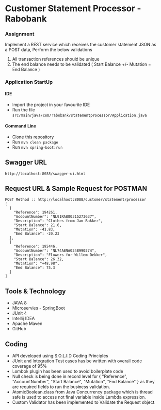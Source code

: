 # Customer Statement Processor - Rabobank #

### Assignment ###

Implement a REST service which receives the customer statement JSON as a POST data, Perform the below validations
  1. All transaction references should be unique
  2. The end balance needs to be validated ( Start Balance +/- Mutation = End Balance )

### Application StartUp
   #### IDE
 * Import the project in your favourite IDE
 * Run the file `src/main/java/com/rabobank/statementprocessor/Application.java`
 
  #### Command Line
 * Clone this repository
 * Run `mvn clean package`
 * Run `mvn spring-boot:run`
 
## Swagger URL
 
    http://localhost:8088/swagger-ui.html

## Request URL & Sample Request for POSTMAN

    POST Method :: http://localhost:8088/customer/statement/processor
    [
      {
        "Reference": 194261,
        "AccountNumber": "NL91RABO0315273637",
        "Description": "Clothes from Jan Bakker",
        "Start Balance": 21.6,
        "Mutation": -41.83,
        "End Balance": -20.23
      },
      {
        "Reference": 195446,
        "AccountNumber": "NL74ABNA0248990274",
        "Description": "Flowers for Willem Dekker",
        "Start Balance": 26.32,
        "Mutation": "+48.98",
        "End Balance": 75.3
      }
    ]
    
    

## Tools & Technology
  * JAVA 8
  * Microservies - SpringBoot
  * JUnit 4 
  * Intellij IDEA
  * Apache Maven
  * GitHub
  
## Coding 
 * API developed using S.O.L.I.D Coding Principles
 * JUnit and Integration Test cases has be written with overall code coverage of 95%
 * Lombok plugin has been used to avoid boilerplate code
 * Null check is being done in record level for { "Reference", "AccountNumber", "Start Balance", "Mutation", "End Balance" }
   as they are required fields to run the business validation.
 * AtomicBoolean.class from Java Concurrency package which is thread safe is used to access not final variable inside Lambda expression.   
 * Custom Validator has been implemented to Validate the Request object.
 
